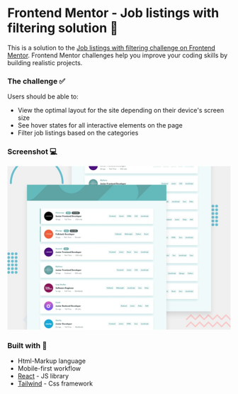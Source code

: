 # Frontend Mentor - Job listings with filtering solution 🧾

This is a solution to the
[Job listings with filtering challenge on Frontend Mentor](https://www.frontendmentor.io/challenges/job-listings-with-filtering-ivstIPCt).
Frontend Mentor challenges help you improve your coding skills by building
realistic projects.

### The challenge ✅

Users should be able to:

- View the optimal layout for the site depending on their device's screen size
- See hover states for all interactive elements on the page
- Filter job listings based on the categories

### Screenshot 💻

![](./public/design/desktop-preview.jpg)

### Built with 🚀

- Html-Markup language
- Mobile-first workflow
- [React](https://reactjs.org/) - JS library
- [Tailwind](https://tailwindcss.com/) - Css framework
